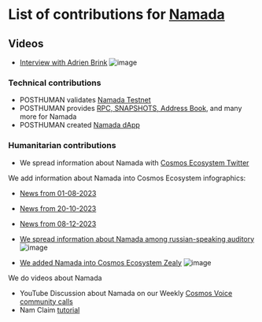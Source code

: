 # List of contributions for [Namada](https://namada.net/)

## Videos

- [Interview with Adrien Brink](https://youtu.be/IHcp_-4GVds?si=9uZLzEfLz51MQTUC&t=85)
  ![image](https://github.com/Validator-POSTHUMAN/contributions/assets/38581319/4b5702b9-1e5c-4a06-9055-d116bf6f7749)

### Technical contributions
- POSTHUMAN validates [Namada Testnet]()
- POSTHUMAN provides [RPC, SNAPSHOTS, Address Book](https://nodes.posthuman.digital/chains/namada), and many more for Namada
- POSTHUMAN created [Namada dApp](https://namadapp.xyz/)

### Humanitarian contributions

- We spread information about Namada with [Cosmos Ecosystem Twitter](https://twitter.com/CosmosEcosystem)

We add information about Namada into Cosmos Ecosystem infographics:
- [News from 01-08-2023](https://twitter.com/CosmosEcosystem/status/1686371095354724353)
- [News from 20-10-2023](https://twitter.com/CosmosEcosystem/status/1715410764792463801)
- [News from 08-12-2023](https://twitter.com/CosmosEcosystem/status/1733090615527620694)

- [We spread information about Namada among russian-speaking auditory](https://youtu.be/zlEGbxIbaTU?si=v1PmamiMIM6RZmKy&t=256)
  ![image](https://github.com/Validator-POSTHUMAN/contributions/assets/38581319/f3707d33-0c20-498b-8d3a-2d9f6902fccf)

- [We added Namada into Cosmos Ecosystem Zealy](https://zealy.io/c/cosmosecosystem/questboard)
  ![image](https://github.com/Validator-POSTHUMAN/contributions/assets/38581319/6717e2af-10c3-48fd-8f8c-737b34134134)

We do videos about Namada
- YouTube Discussion about Namada on our Weekly [Cosmos Voice community calls](https://www.youtube.com/watch?v=mUA9afh4YwM&t=70s)
- Nam Claim [tutorial](https://www.youtube.com/watch?v=XYUsx7pZjAo)
